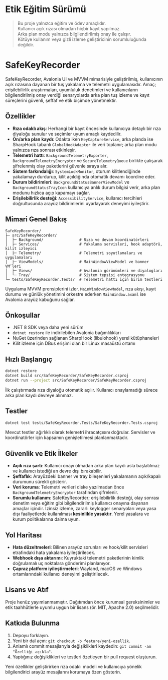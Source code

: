 # Etik Eğitim Sürümü

> Bu proje yalnızca eğitim ve ödev amaçlıdır.  
> Kullanıcı açık rızası olmadan hiçbir kayıt yapılmaz.  
> Arka plan modu yalnızca bilgilendirilmiş onay ile çalışır.  
> Kötüye kullanım veya gizli izleme geliştiricinin sorumluluğunda değildir.

# SafeKeyRecorder

SafeKeyRecorder, Avalonia UI ve MVVM mimarisiyle geliştirilmiş, kullanıcının açık rızasına dayanan bir tuş yakalama ve telemetri uygulamasıdır. Amaç; erişilebilirlik araştırmaları, uyumluluk denetimleri ve kullanıcıların bilgilendirilmiş onay verdiği senaryolarda arka plan tuş izleme ve kayıt süreçlerini güvenli, şeffaf ve etik biçimde yönetmektir.

## Özellikler

- **Rıza odaklı akış**: Herhangi bir kayıt öncesinde kullanıcıya detaylı bir rıza diyaloğu sunulur ve seçimler uyum amaçlı kaydedilir.
- **Ön/arka plan kaydı**: Odakta iken `KeyCaptureService`, arka planda ise SharpHook tabanlı `GlobalHookAdapter` ile veri toplanır; arka plan modu yalnızca rıza sonrası etkinleşir.
- **Telemetri hattı**: `BackgroundTelemetryExporter`, `BackgroundTelemetryEncryptor` ve `SecureTelemetryQueue` birlikte çalışarak şifrelenmiş olay paketlerini güvenle sıraya alır.
- **Sistem farkındalığı**: `SystemLockMonitor`, oturum kilitlendiğinde yakalamayı durdurup, kilit açıldığında otomatik devamı koordine eder.
- **Durum bildirimleri**: `BackgroundStatusBannerViewModel` ve `BackgroundStatusTrayIcon` kullanıcıya anlık durum bilgisi verir, arka plan modunu hızlıca açıp kapamayı sağlar.
- **Erişilebilirlik desteği**: `AccessibilityService`, kullanıcı tercihleri doğrultusunda arayüz bildirimlerini uyarlayarak deneyimi iyileştirir.

## Mimari Genel Bakış

```
SafeKeyRecorder/
├─ src/SafeKeyRecorder/
│  ├─ Background/                # Rıza ve devam koordinatörleri
│  ├─ Services/                  # Yakalama servisleri, hook adaptörü, kilit izleyici
│  ├─ Telemetry/                 # Telemetri soyutlamaları ve uygulamaları
│  ├─ ViewModels/                # MainWindowViewModel ve banner VM’leri
│  ├─ Views/                     # Avalonia görünümleri ve diyalogları
│  └─ Tray/                      # Sistem tepsisi entegrasyonu
└─ tests/SafeKeyRecorder.Tests/  # Telemetri hattı için birim testleri
```

Uygulama MVVM prensiplerini izler. `MainWindowViewModel`, rıza akışı, kayıt durumu ve günlük yönetimini orkestre ederken `MainWindow.axaml` ise Avalonia arayüz kabuğunu sağlar.

## Önkoşullar

- .NET 8 SDK veya daha yeni sürüm
- `dotnet restore` ile indirilebilen Avalonia bağımlılıkları
- NuGet üzerinden sağlanan SharpHook (libuiohook) yerel kütüphaneleri
- Kilit izleme için DBus erişimi olan bir Linux masaüstü ortamı

## Hızlı Başlangıç

```bash
dotnet restore
dotnet build src/SafeKeyRecorder/SafeKeyRecorder.csproj
dotnet run --project src/SafeKeyRecorder/SafeKeyRecorder.csproj
```

İlk çalıştırmada rıza diyaloğu otomatik açılır. Kullanıcı onaylamadığı sürece arka plan kaydı devreye alınmaz.

## Testler

```bash
dotnet test tests/SafeKeyRecorder.Tests/SafeKeyRecorder.Tests.csproj
```

Mevcut testler ağırlıklı olarak telemetri ihracatçısını doğrular. Servisler ve koordinatörler için kapsamın genişletilmesi planlanmaktadır.

## Güvenlik ve Etik İlkeler

- **Açık rıza şartı**: Kullanıcı onayı olmadan arka plan kaydı asla başlatılmaz ve kullanıcı istediği an devre dışı bırakabilir.
- **Şeffaflık**: Arayüzdeki banner ve tray bileşenleri yakalamanın açık/kapalı durumunu sürekli gösterir.
- **Veri koruma**: Telemetri verileri diske yazılmadan önce `BackgroundTelemetryEncryptor` tarafından şifrelenir.
- **Sorumlu kullanım**: SafeKeyRecorder; erişilebilirlik desteği, olay sonrası denetim veya eğitim gibi bilgilendirilmiş kullanıcı onayına dayanan amaçlar içindir. İzinsiz izleme, zararlı keylogger senaryoları veya yasa dışı faaliyetlerde kullanılması **kesinlikle yasaktır**. Yerel yasalara ve kurum politikalarına daima uyun.

## Yol Haritası

- **Hata düzeltmeleri**: Bilinen arayüz sorunları ve hook/kilit servisleri etrafındaki hata yakalama iyileştirilecek.
- **Webhook dışa aktarımı**: Kuyruktaki telemetri paketlerinin kimlik doğrulamalı uç noktalara gönderimi planlanıyor.
- **Çapraz platform iyileştirmeleri**: Wayland, macOS ve Windows ortamlarındaki kullanıcı deneyimi geliştirilecek.

## Lisans ve Atıf

Proje henüz yayımlanmamıştır. Dağıtımdan önce kurumsal gereksinimler ve etik taahhütlerle uyumlu uygun bir lisans (ör. MIT, Apache 2.0) seçilmelidir.

## Katkıda Bulunma

1. Depoyu forklayın.
2. Yeni bir dal açın: `git checkout -b feature/yeni-ozellik`.
3. Anlamlı commit mesajlarıyla değişiklikleri kaydedin: `git commit -am "Özelliği açıkla"`.
4. Yaptığınız değişiklikleri ve testleri özetleyen bir pull request oluşturun.

Yeni özellikler geliştirirken rıza odaklı modeli ve kullanıcıya yönelik bilgilendirici arayüz mesajlarını korumaya özen gösterin.
